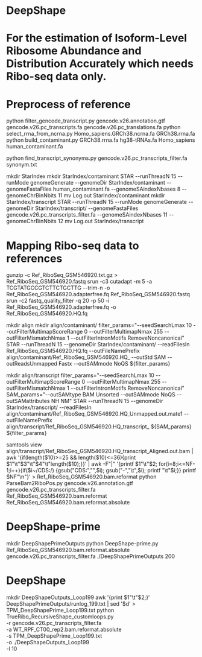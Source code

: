 # DeepShape
# For the estimation of Isoform-Level Ribosome Abundance and Distribution Accurately which needs Ribo-seq data only.

# Preprocess of reference

python filter_gencode_transcript.py gencode.v26.annotation.gtf gencode.v26.pc_transcripts.fa gencode.v26.pc_translations.fa
python select_rrna_from_ncrna.py Homo_sapiens.GRCh38.ncrna.fa GRCh38.rrna.fa
python build_contaminant.py GRCh38.rrna.fa hg38-tRNAs.fa Homo_sapiens human_contaminant.fa

python find_transcript_synonyms.py gencode.v26.pc_transcripts_filter.fa synonym.txt

mkdir StarIndex
mkdir StarIndex/contaminant
STAR --runThreadN 15 --runMode genomeGenerate --genomeDir StarIndex/contaminant --genomeFastaFiles human_contaminant.fa --genomeSAindexNbases 8 --genomeChrBinNbits 11
mv Log.out StarIndex/contaminant
mkdir StarIndex/transcript
STAR --runThreadN 15 --runMode genomeGenerate --genomeDir StarIndex/transcript/ --genomeFastaFiles gencode.v26.pc_transcripts_filter.fa --genomeSAindexNbases 11 --genomeChrBinNbits 12
mv Log.out StarIndex/transcript

# Mapping Ribo-seq data to references

gunzip -c Ref_RiboSeq_GSM546920.txt.gz > Ref_RiboSeq_GSM546920.fastq
srun -c3 cutadapt -m 5 -a TCGTATGCCGTCTTCTGCTTG --trim-n -o Ref_RiboSeq_GSM546920.adapterfree.fq Ref_RiboSeq_GSM546920.fastq
srun -c2 fastq_quality_filter -q 20 -p 50 -i Ref_RiboSeq_GSM546920.adapterfree.fq -o Ref_RiboSeq_GSM546920.HQ.fq

mkdir align
mkdir align/contaminant/
filter_params="--seedSearchLmax 10 --outFilterMultimapScoreRange 0 --outFilterMultimapNmax 255 --outFilterMismatchNmax 1 --outFilterIntronMotifs RemoveNoncanonical"
STAR --runThreadN 15 --genomeDir StarIndex/contaminant/ --readFilesIn Ref_RiboSeq_GSM546920.HQ.fq --outFileNamePrefix align/contaminant/Ref_RiboSeq_GSM546920.HQ_ --outStd SAM --outReadsUnmapped Fastx --outSAMmode NoQS ${filter_params}

mkdir align/transcript
filter_params="--seedSearchLmax 10 --outFilterMultimapScoreRange 0 --outFilterMultimapNmax 255 --outFilterMismatchNmax 1 --outFilterIntronMotifs RemoveNoncanonical"
SAM_params="--outSAMtype BAM Unsorted --outSAMmode NoQS --outSAMattributes NH NM"
STAR --runThreadN 15 --genomeDir StarIndex/transcript/ --readFilesIn align/contaminant/Ref_RiboSeq_GSM546920.HQ_Unmapped.out.mate1 --outFileNamePrefix align/transcript/Ref_RiboSeq_GSM546920.HQ_transcript_ ${SAM_params} ${filter_params}

samtools view align/transcript/Ref_RiboSeq_GSM546920.HQ_transcript_Aligned.out.bam | awk '{if(length($10)>=25 && length($10)<=36){print $1"\t"$3"\t"$4"\t"length($10);}}' | awk -F"|" '{printf $1"\t"$2; for(i=8;i<=NF-1;i++){if($i~/CDS:/) {gsub("CDS:","",$i); gsub("-","\t",$i); printf "\t"$i;}} printf $NF"\n"}' > Ref_RiboSeq_GSM546920.bam.reformat
python ParseBam2RiboPos.py gencode.v26.annotation.gtf gencode.v26.pc_transcripts_filter.fa Ref_RiboSeq_GSM546920.bam.reformat Ref_RiboSeq_GSM546920.bam.reformat.absolute

# DeepShape-prime

mkdir DeepShapePrimeOutputs
python DeepShape-prime.py Ref_RiboSeq_GSM546920.bam.reformat.absolute gencode.v26.pc_transcripts_filter.fa ./DeepShapePrimeOutputs 200

# DeepShape

mkdir DeepShapeOutputs_Loop199
awk '{print $1"\t"$2;}' DeepShapePrimeOutputs/runlog_199.txt | sed '$d' > TPM_DeepShapePrime_Loop199.txt
python TrueRibo_RecursiveShape_customloops.py \
 -r gencode.v26.pc_transcripts_filter.fa \
 -a WT_RPF_CT00_rep2.bam.reformat.absolute \
 -s TPM_DeepShapePrime_Loop199.txt \
 -o ./DeepShapeOutputs_Loop199 \
 -l 10
